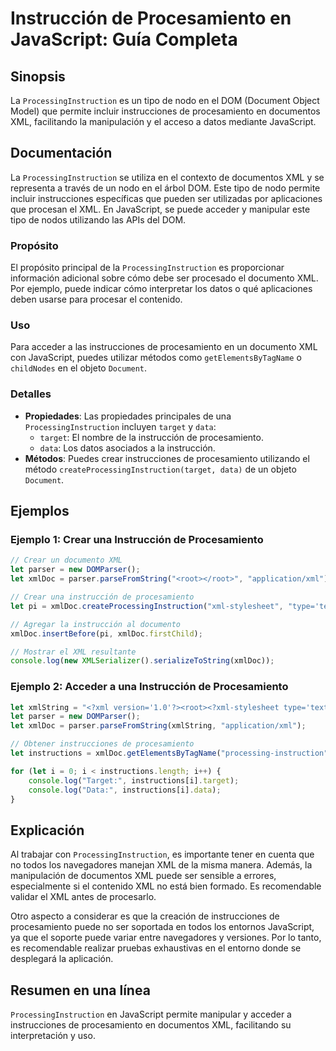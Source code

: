 <!--
Meta Description: # Instrucción de Procesamiento en JavaScript: Guía Completa ## Sinopsis La `ProcessingInstruction` es un tipo de nodo en el DOM (Document Object Model...
Meta Keywords: xml, procesamiento, javascript, let, instrucción
-->

# Instrucción de Procesamiento en JavaScript: Guía Completa

## Sinopsis
La `ProcessingInstruction` es un tipo de nodo en el DOM (Document Object Model) que permite incluir instrucciones de procesamiento en documentos XML, facilitando la manipulación y el acceso a datos mediante JavaScript.

## Documentación
La `ProcessingInstruction` se utiliza en el contexto de documentos XML y se representa a través de un nodo en el árbol DOM. Este tipo de nodo permite incluir instrucciones específicas que pueden ser utilizadas por aplicaciones que procesan el XML. En JavaScript, se puede acceder y manipular este tipo de nodos utilizando las APIs del DOM.

### Propósito
El propósito principal de la `ProcessingInstruction` es proporcionar información adicional sobre cómo debe ser procesado el documento XML. Por ejemplo, puede indicar cómo interpretar los datos o qué aplicaciones deben usarse para procesar el contenido.

### Uso
Para acceder a las instrucciones de procesamiento en un documento XML con JavaScript, puedes utilizar métodos como `getElementsByTagName` o `childNodes` en el objeto `Document`.

### Detalles
- **Propiedades**: Las propiedades principales de una `ProcessingInstruction` incluyen `target` y `data`:
  - `target`: El nombre de la instrucción de procesamiento.
  - `data`: Los datos asociados a la instrucción.
- **Métodos**: Puedes crear instrucciones de procesamiento utilizando el método `createProcessingInstruction(target, data)` de un objeto `Document`.

## Ejemplos

### Ejemplo 1: Crear una Instrucción de Procesamiento
```javascript
// Crear un documento XML
let parser = new DOMParser();
let xmlDoc = parser.parseFromString("<root></root>", "application/xml");

// Crear una instrucción de procesamiento
let pi = xmlDoc.createProcessingInstruction("xml-stylesheet", "type='text/xsl' href='style.xsl'");

// Agregar la instrucción al documento
xmlDoc.insertBefore(pi, xmlDoc.firstChild);

// Mostrar el XML resultante
console.log(new XMLSerializer().serializeToString(xmlDoc));
```

### Ejemplo 2: Acceder a una Instrucción de Procesamiento
```javascript
let xmlString = "<?xml version='1.0'?><root><?xml-stylesheet type='text/xsl' href='style.xsl'?></root>";
let parser = new DOMParser();
let xmlDoc = parser.parseFromString(xmlString, "application/xml");

// Obtener instrucciones de procesamiento
let instructions = xmlDoc.getElementsByTagName("processing-instruction");

for (let i = 0; i < instructions.length; i++) {
    console.log("Target:", instructions[i].target);
    console.log("Data:", instructions[i].data);
}
```

## Explicación
Al trabajar con `ProcessingInstruction`, es importante tener en cuenta que no todos los navegadores manejan XML de la misma manera. Además, la manipulación de documentos XML puede ser sensible a errores, especialmente si el contenido XML no está bien formado. Es recomendable validar el XML antes de procesarlo.

Otro aspecto a considerar es que la creación de instrucciones de procesamiento puede no ser soportada en todos los entornos JavaScript, ya que el soporte puede variar entre navegadores y versiones. Por lo tanto, es recomendable realizar pruebas exhaustivas en el entorno donde se desplegará la aplicación.

## Resumen en una línea
`ProcessingInstruction` en JavaScript permite manipular y acceder a instrucciones de procesamiento en documentos XML, facilitando su interpretación y uso.